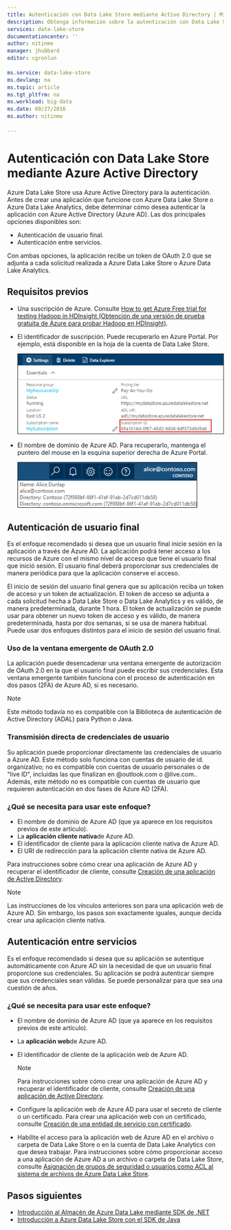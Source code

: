 ```yaml
---
title: Autenticación con Data Lake Store mediante Active Directory | Microsoft Docs
description: Obtenga información sobre la autenticación con Data Lake Store mediante Active Directory
services: data-lake-store
documentationcenter: ''
author: nitinme
manager: jhubbard
editor: cgronlun

ms.service: data-lake-store
ms.devlang: na
ms.topic: article
ms.tgt_pltfrm: na
ms.workload: big-data
ms.date: 09/27/2016
ms.author: nitinme

---
```

# <a name="authenticate-with-data-lake-store-using-azure-active-directory"></a>Autenticación con Data Lake Store mediante Azure Active Directory
Azure Data Lake Store usa Azure Active Directory para la autenticación. Antes de crear una aplicación que funcione con Azure Data Lake Store o Azure Data Lake Analytics, debe determinar cómo desea autenticar la aplicación con Azure Active Directory (Azure AD). Las dos principales opciones disponibles son:

* Autenticación de usuario final. 
* Autenticación entre servicios. 

Con ambas opciones, la aplicación recibe un token de OAuth 2.0 que se adjunta a cada solicitud realizada a Azure Data Lake Store o Azure Data Lake Analytics.

## <a name="prerequisites"></a>Requisitos previos
* Una suscripción de Azure. Consulte [How to get Azure Free trial for testing Hadoop in HDInsight (Obtención de una versión de prueba gratuita de Azure para probar Hadoop en HDInsight)](https://azure.microsoft.com/pricing/free-trial/).
* El identificador de suscripción. Puede recuperarlo en Azure Portal. Por ejemplo, está disponible en la hoja de la cuenta de Data Lake Store.
  
    ![Obtener id. de suscripción](./media/data-lake-store-authenticate-using-active-directory/get-subscription-id.png)
* El nombre de dominio de Azure AD. Para recuperarlo, mantenga el puntero del mouse en la esquina superior derecha de Azure Portal. 
  
    ![Obtener dominio de AAD](./media/data-lake-store-authenticate-using-active-directory/get-aad-domain.png)

## <a name="end-user-authentication"></a>Autenticación de usuario final
Es el enfoque recomendado si desea que un usuario final inicie sesión en la aplicación a través de Azure AD. La aplicación podrá tener acceso a los recursos de Azure con el mismo nivel de acceso que tiene el usuario final que inició sesión. El usuario final deberá proporcionar sus credenciales de manera periódica para que la aplicación conserve el acceso.

El inicio de sesión del usuario final genera que su aplicación reciba un token de acceso y un token de actualización. El token de acceso se adjunta a cada solicitud hecha a Data Lake Store o Data Lake Analytics y es válido, de manera predeterminada, durante 1 hora. El token de actualización se puede usar para obtener un nuevo token de acceso y es válido, de manera predeterminada, hasta por dos semanas, si se usa de manera habitual. Puede usar dos enfoques distintos para el inicio de sesión del usuario final.

### <a name="using-the-oauth-2.0-pop-up"></a>Uso de la ventana emergente de OAuth 2.0
La aplicación puede desencadenar una ventana emergente de autorización de OAuth 2.0 en la que el usuario final puede escribir sus credenciales. Esta ventana emergente también funciona con el proceso de autenticación en dos pasos (2FA) de Azure AD, si es necesario. 

> [!NOTE]
> Este método todavía no es compatible con la Biblioteca de autenticación de Active Directory (ADAL) para Python o Java.
> 
> 

### <a name="directly-passing-in-user-credentials"></a>Transmisión directa de credenciales de usuario
Su aplicación puede proporcionar directamente las credenciales de usuario a Azure AD. Este método solo funciona con cuentas de usuario de id. organizativo; no es compatible con cuentas de usuario personales o de "live ID", incluidas las que finalizan en @outlook.com o @live.com.. Además, este método no es compatible con cuentas de usuario que requieren autenticación en dos fases de Azure AD (2FA).

### <a name="what-do-i-need-to-use-this-approach?"></a>¿Qué se necesita para usar este enfoque?
* El nombre de dominio de Azure AD (que ya aparece en los requisitos previos de este artículo).
* La **aplicación cliente nativa**de Azure AD. 
* El identificador de cliente para la aplicación cliente nativa de Azure AD.
* El URI de redirección para la aplicación cliente nativa de Azure AD. 

Para instrucciones sobre cómo crear una aplicación de Azure AD y recuperar el identificador de cliente, consulte [Creación de una aplicación de Active Directory](../resource-group-create-service-principal-portal.md#create-an-active-directory-application). 

> [!NOTE]
> Las instrucciones de los vínculos anteriores son para una aplicación web de Azure AD. Sin embargo, los pasos son exactamente iguales, aunque decida crear una aplicación cliente nativa.
> 
> 

## <a name="service-to-service-authentication"></a>Autenticación entre servicios
Es el enfoque recomendado si desea que su aplicación se autentique automáticamente con Azure AD sin la necesidad de que un usuario final proporcione sus credenciales. Su aplicación se podrá autenticar siempre que sus credenciales sean válidas. Se puede personalizar para que sea una cuestión de años.

### <a name="what-do-i-need-to-use-this-approach?"></a>¿Qué se necesita para usar este enfoque?
* El nombre de dominio de Azure AD (que ya aparece en los requisitos previos de este artículo).
* La **aplicación web**de Azure AD.
* El identificador de cliente de la aplicación web de Azure AD.
  
  > [!NOTE]
  > Para instrucciones sobre cómo crear una aplicación de Azure AD y recuperar el identificador de cliente, consulte [Creación de una aplicación de Active Directory](../resource-group-create-service-principal-portal.md#create-an-active-directory-application).
  > 
  > 
* Configure la aplicación web de Azure AD para usar el secreto de cliente o un certificado. Para crear una aplicación web con un certificado, consulte [Creación de una entidad de servicio con certificado](../resource-group-authenticate-service-principal.md#create-service-principal-with-certificate).
* Habilite el acceso para la aplicación web de Azure AD en el archivo o carpeta de Data Lake Store o en la cuenta de Data Lake Analytics con que desea trabajar. Para instrucciones sobre cómo proporcionar acceso a una aplicación de Azure AD a un archivo o carpeta de Data Lake Store, consulte [Asignación de grupos de seguridad o usuarios como ACL al sistema de archivos de Azure Data Lake Store](data-lake-store-secure-data.md#filepermissions).

## <a name="next-steps"></a>Pasos siguientes
* [Introducción al Almacén de Azure Data Lake mediante SDK de .NET](data-lake-store-get-started-net-sdk.md)
* [Introducción a Azure Data Lake Store con el SDK de Java](data-lake-store-get-started-java-sdk.md)

<!--HONumber=Oct16_HO2-->


